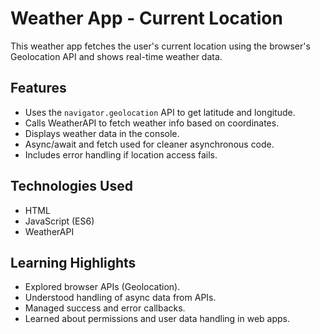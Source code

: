 # Weather App - Current Location

This weather app fetches the user's current location using the browser's Geolocation API and shows real-time weather data.

## Features
- Uses the `navigator.geolocation` API to get latitude and longitude.
- Calls WeatherAPI to fetch weather info based on coordinates.
- Displays weather data in the console.
- Async/await and fetch used for cleaner asynchronous code.
- Includes error handling if location access fails.

## Technologies Used
- HTML
- JavaScript (ES6)
- WeatherAPI

## Learning Highlights
- Explored browser APIs (Geolocation).
- Understood handling of async data from APIs.
- Managed success and error callbacks.
- Learned about permissions and user data handling in web apps.
